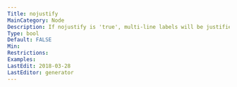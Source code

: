 ```yaml
---
Title: nojustify
MainCategory: Node
Description: If nojustify is 'true', multi-line labels will be justified in the context of itself.
Type: bool
Default: FALSE
Min: 
Restrictions: 
Examples: 
LastEdit: 2018-03-28
LastEditor: generator
---
```



